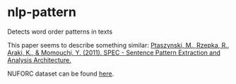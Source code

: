 # nlp-pattern
Detects word order patterns in texts

This paper seems to describe something similar:
[Ptaszynski, M., Rzepka, R., Araki, K., & Momouchi, Y. (2011). SPEC - Sentence Pattern Extraction and Analysis Architecture.](https://www.researchgate.net/publication/236634904_SPEC_-_Sentence_Pattern_Extraction_and_Analysis_Architecture)

NUFORC dataset can be found [here](https://www.kaggle.com/datasets/NUFORC/ufo-sightings).
